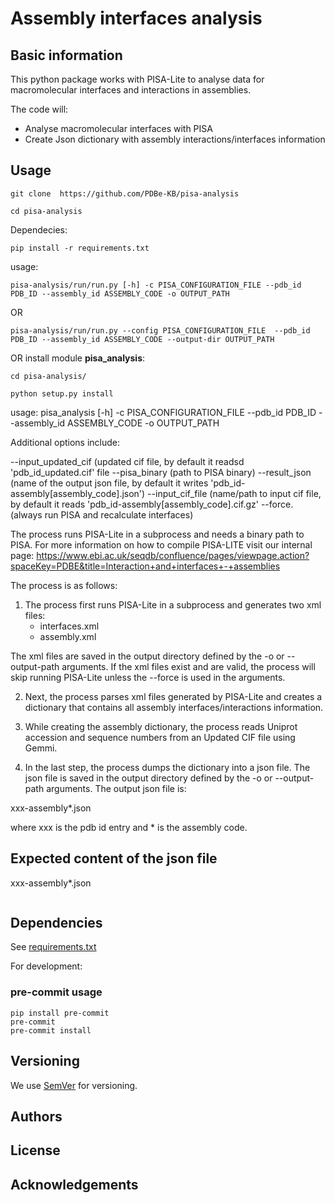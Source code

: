 # Assembly interfaces analysis 

## Basic information

This python package works with PISA-Lite to analyse data for macromolecular interfaces and interactions in assemblies.

The code will:
- Analyse macromolecular interfaces with PISA
- Create Json dictionary with assembly interactions/interfaces information

## Usage 

```
git clone  https://github.com/PDBe-KB/pisa-analysis

cd pisa-analysis 

``` 
Dependecies:

```
pip install -r requirements.txt

```

usage: 

```
pisa-analysis/run/run.py [-h] -c PISA_CONFIGURATION_FILE --pdb_id PDB_ID --assembly_id ASSEMBLY_CODE -o OUTPUT_PATH
```
OR
```
pisa-analysis/run/run.py --config PISA_CONFIGURATION_FILE  --pdb_id PDB_ID --assembly_id ASSEMBLY_CODE --output-dir OUTPUT_PATH
```
OR install module **pisa_analysis**:

```
cd pisa-analysis/

python setup.py install
```
usage: pisa_analysis [-h] -c PISA_CONFIGURATION_FILE --pdb_id PDB_ID --assembly_id ASSEMBLY_CODE -o OUTPUT_PATH


Additional options include:

--input_updated_cif (updated cif file, by default it readsd 'pdb_id_updated.cif' file
--pisa_binary  (path to PISA binary)
--result_json  (name of the output json file, by default it writes 'pdb_id-assembly[assembly_code].json')
--input_cif_file (name/path to input cif file, by default it reads 'pdb_id-assembly[assembly_code].cif.gz'
--force.  (always run PISA and recalculate interfaces)

The process runs PISA-Lite in a subprocess and needs a binary path to PISA. For more information on how to compile PISA-LITE visit our internal page: 
https://www.ebi.ac.uk/seqdb/confluence/pages/viewpage.action?spaceKey=PDBE&title=Interaction+and+interfaces+-+assemblies

The process is as follows:

1. The process first runs PISA-Lite in a subprocess and generates two xml files:
   - interfaces.xml
   - assembly.xml
   
The xml files are saved in the output directory defined by the -o or --output-path arguments. If the xml files exist and are valid, the process will     skip running PISA-Lite unless the --force is used in the arguments. 

2. Next, the process parses xml files generated by PISA-Lite and creates a dictionary that contains all assembly interfaces/interactions information. 

3. While creating the assembly dictionary, the process reads Uniprot accession and sequence numbers from an Updated CIF file using Gemmi. 

4. In the last step, the process dumps the dictionary into a json file. The json file is saved in the output directory defined by the -o or --output-path arguments. The output json file is:
  
  xxx-assembly*.json 
  
  where xxx is the pdb id entry and * is the assembly code. 
  

## Expected content of the json file

xxx-assembly*.json 

```

```

## Dependencies 

See  [requirements.txt](https://github.com/PDBe-KB/pisa-analysis/requirements.txt)

For development: 

### pre-commit usage

```
pip install pre-commit
pre-commit
pre-commit install
```

## Versioning

We use [SemVer](https://semver.org) for versioning.

## Authors

## License

## Acknowledgements
